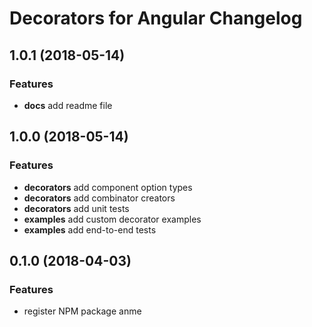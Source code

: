 # Decorators for Angular Changelog

## 1.0.1 (2018-05-14)

### Features

* **docs** add readme file

## 1.0.0 (2018-05-14)

### Features

* **decorators** add component option types
* **decorators** add combinator creators
* **decorators** add unit tests
* **examples** add custom decorator examples
* **examples** add end-to-end tests

## 0.1.0 (2018-04-03)

### Features

* register NPM package anme
